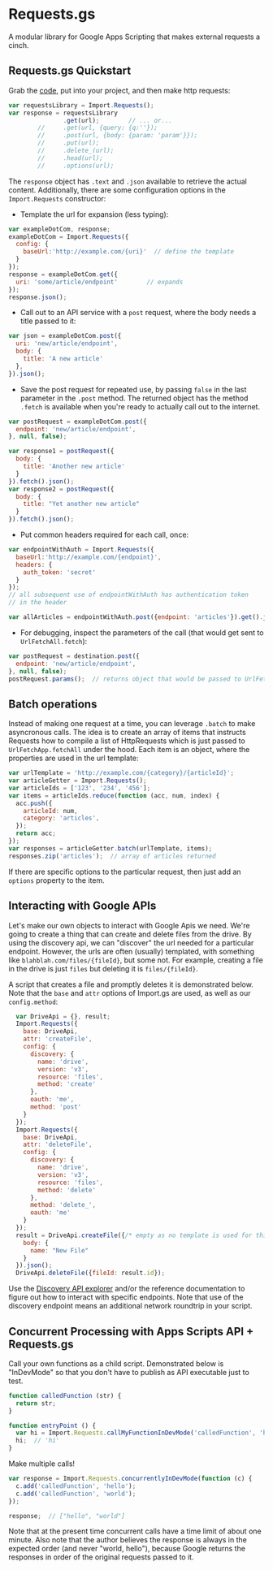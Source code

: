 # Requests.gs

A modular library for Google Apps Scripting that makes external requests a cinch.

## Requests.gs Quickstart

Grab the [code](https://github.com/classroomtechtools/modularLibraries.gs/blob/master/Requests/Requests.gs), put into your project, and then make http requests:

```js
var requestsLibrary = Import.Requests();
var response = requestsLibrary
		       .get(url);        // ... or...
		//     .get(url, {query: {q:''});
		//     .post(url, {body: {param: 'param'}});
		//     .put(url);
		//     .delete_(url);
		//     .head(url);
		//     .options(url);
```

The `response` object has `.text` and `.json` available to retrieve the actual content. Additionally, there are some configuration options in the `Import.Requests` constructor: 

- Template the url for expansion (less typing):

```js
var exampleDotCom, response;
exampleDotCom = Import.Requests({
  config: {
    baseUrl:'http://example.com/{uri}'  // define the template
  }
});
response = exampleDotCom.get({
  uri: 'some/article/endpoint'        // expands
});
response.json();
```

- Call out to an API service with a `post` request, where the body needs a title passed to it:

```js
var json = exampleDotCom.post({
  uri: 'new/article/endpoint',
  body: {
    title: 'A new article'
  },
}).json();
```

- Save the post request for repeated use, by passing `false` in the last parameter in the `.post` method. The returned object has the method `.fetch` is available when you're ready to actually call out to the internet.

```js
var postRequest = exampleDotCom.post({
  endpoint: 'new/article/endpoint',
}, null, false);

var response1 = postRequest({
  body: {
    title: 'Another new article'
  }
}).fetch().json();
var response2 = postRequest({
  body: {
    title: "Yet another new article"
  }
}).fetch().json();
```

- Put common headers required for each call, once:

```js
var endpointWithAuth = Import.Requests({
  baseUrl:'http://example.com/{endpoint}',
  headers: {
    auth_token: 'secret'
  }
});
// all subsequent use of endpointWithAuth has authentication token 
// in the header

var allArticles = endpointWithAuth.post({endpoint: 'articles'}).get().json();
```

- For debugging, inspect the parameters of the call (that would get sent to `UrlFetchAll.fetch`):

```js
var postRequest = destination.post({
  endpoint: 'new/article/endpoint',
}, null, false);
postRequest.params();  // returns object that would be passed to UrlFetchApp.fetch
```

## Batch operations

Instead of making one request at a time, you can leverage `.batch` to make asyncronous calls. The idea is to create an array of items that instructs Requests how to compile a list of HttpRequests which is just passed to `UrlFetchApp.fetchAll` under the hood. Each item is an object, where the properties are used in the url template:

```js
var urlTemplate = 'http://example.com/{category}/{articleId}';
var articleGetter = Import.Requests();
var articleIds = ['123', '234', '456'];
var items = articleIds.reduce(function (acc, num, index) {
  acc.push({
  	articleId: num,
  	category: 'articles',
  });
  return acc;	
});
var responses = articleGetter.batch(urlTemplate, items);
responses.zip('articles');  // array of articles returned
```

If there are specific options to the particular request, then just add an `options` property to the item.

## Interacting with Google APIs

Let's make our own objects to interact with Google Apis we need. We're going to create a thing that can create and delete files from the drive. By using the discovery api, we can "discover" the url needed for a particular endpoint. However, the urls are often (usually) templated, with something like `blahblah.com/files/{fileId}`, but some not. For example, creating a file in the drive is just `files` but deleting it is `files/{fileId}`.

A script that creates a file and promptly deletes it is demonstrated below. Note that the `base` and `attr` options of Import.gs are used, as well as our `config.method`:

```js
  var DriveApi = {}, result;
  Import.Requests({
    base: DriveApi,
    attr: 'createFile',
    config: {
      discovery: {
        name: 'drive',
        version: 'v3',
        resource: 'files',
        method: 'create'
      },
      oauth: 'me',
      method: 'post'
    }
  });
  Import.Requests({
    base: DriveApi,
    attr: 'deleteFile',
    config: {
      discovery: {
        name: 'drive',
        version: 'v3',
        resource: 'files',
        method: 'delete'
      },
      method: 'delete_',
      oauth: 'me'
    }
  });
  result = DriveApi.createFile({/* empty as no template is used for this url endpoint */ }, {
    body: {
      name: "New File"
    }
  }).json();
  DriveApi.deleteFile({fileId: result.id});
```

Use the [Discovery API explorer](https://developers.google.com/apis-explorer/#p/discovery/v1/discovery.apis.getRest) and/or the reference documentation to figure out how to interact with specific endpoints. Note that use of the discovery endpoint means an additional network roundtrip in your script.

## Concurrent Processing with Apps Scripts API + Requests.gs

Call your own functions as a child script. Demonstrated below is "InDevMode" so that you don't have to publish as API executable just to test.

```js
function calledFunction (str) {
  return str;
}

function entryPoint () {
  var hi = Import.Requests.callMyFunctionInDevMode('calledFunction', 'hi');
  hi;  // 'hi'
}
```

Make multiple calls!

```js
var response = Import.Requests.concurrentlyInDevMode(function (c) {
  c.add('calledFunction', 'hello');
  c.add('calledFunction', 'world');
});

response;  // ["hello", "world"]
```

Note that at the present time concurrent calls have a time limit of about one minute. Also note that the author believes the response is always in the expected order (and never "world, hello"), because Google returns the responses in order of the original requests passed to it.

